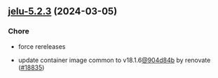 

## [jelu-5.2.3](https://github.com/truecharts/charts/compare/jelu-5.2.1...jelu-5.2.3) (2024-03-05)

### Chore



- force rereleases

- update container image common to v18.1.6[@904d84b](https://github.com/904d84b) by renovate ([#18835](https://github.com/truecharts/charts/issues/18835))